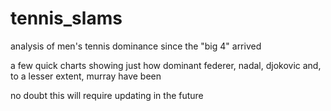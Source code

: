 # tennis_slams
analysis of men's tennis dominance since the "big 4" arrived

a few quick charts showing just how dominant federer, nadal, djokovic and, to a lesser extent, murray have been

no doubt this will require updating in the future
